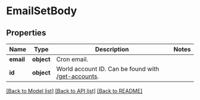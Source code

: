 # EmailSetBody

## Properties
Name | Type | Description | Notes
------------ | ------------- | ------------- | -------------
**email** | **object** | Cron email. | 
**id** | **object** | World account ID. Can be found with [/get-accounts](#operation/getAccounts). | 

[[Back to Model list]](../README.md#documentation-for-models) [[Back to API list]](../README.md#documentation-for-api-endpoints) [[Back to README]](../README.md)

